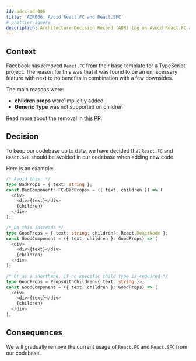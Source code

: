 ```yaml
---
id: adrs-adr006
title: 'ADR006: Avoid React.FC and React.SFC'
# prettier-ignore
description: Architecture Decision Record (ADR) log on Avoid React.FC and React.SFC
---
```


## Context

Facebook has removed `React.FC` from their base template for a TypeScript
project. The reason for this was that it was found to be an unnecessary feature
with next to no benefits in combination with a few downsides.

The main reasons were:

- **children props** were implicitly added
- **Generic Type** was not supported on children

Read more about the removal in
[this PR](https://github.com/facebook/create-react-app/pull/8177).

## Decision

To keep our codebase up to date, we have decided that `React.FC` and `React.SFC`
should be avoided in our codebase when adding new code.

Here is an example:

```typescript
/* Avoid this: */
type BadProps = { text: string };
const BadComponent: FC<BadProps> = ({ text, children }) => (
  <div>
    <div>{text}</div>
    {children}
  </div>
);

/* Do this instead: */
type GoodProps = { text: string; children?: React.ReactNode };
const GoodComponent = ({ text, children }: GoodProps) => (
  <div>
    <div>{text}</div>
    {children}
  </div>
);

/* Or as a shorthand, if no specific child type is required */
type GoodProps = PropsWithChildren<{ text: string }>;
const GoodComponent = ({ text, children }: GoodProps) => (
  <div>
    <div>{text}</div>
    {children}
  </div>
);
```

## Consequences

We will gradually remove the current usage of `React.FC` and `React.SFC` from
our codebase.
